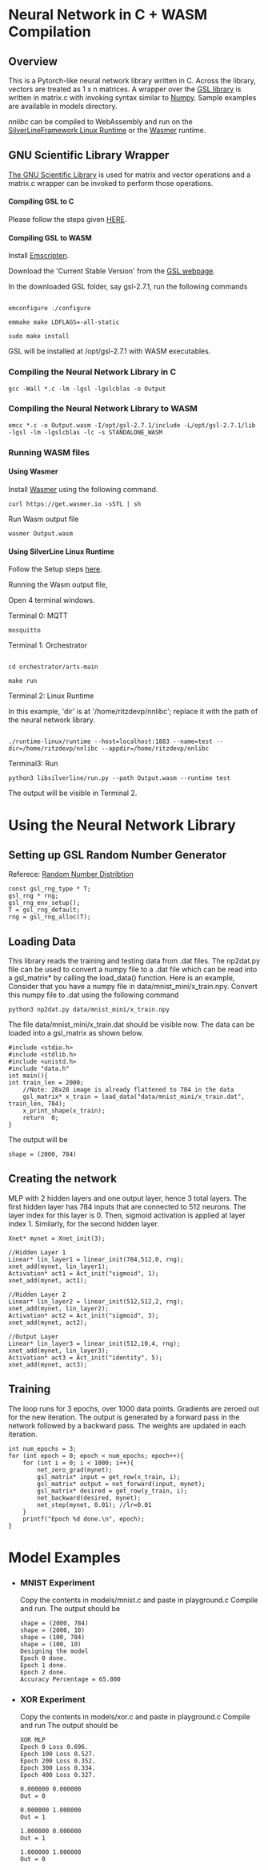 
# Neural Network in C + WASM Compilation

  

## Overview

  

This is a Pytorch-like neural network library written in C. Across the library, vectors are treated as 1 x n matrices.
A wrapper over the [GSL library](https://www.gnu.org/software/gsl/) is written in matrix.c with invoking syntax similar to [Numpy](https://numpy.org/).
Sample examples are available in models directory. 

*nnlibc* can be compiled to WebAssembly and run on the [SilverLineFramework Linux Runtime](https://github.com/SilverLineFramework/runtime-linux) or the [Wasmer](https://wasmer.io/) runtime.
  
## GNU Scientific Library Wrapper

  

[The GNU Scientific Library](https://www.gnu.org/software/gsl/) is used for matrix and vector operations and a matrix.c wrapper can be invoked to perform those operations.

  

#### Compiling GSL to C

Please follow the steps given [HERE](https://coral.ise.lehigh.edu/jild13/2016/07/11/hello/).

#### Compiling GSL to WASM

Install [Emscripten](https://emscripten.org/docs/getting_started/downloads.html).

  

Download the 'Current Stable Version' from the [GSL webpage](https://www.gnu.org/software/gsl/).

In the downloaded GSL folder, say gsl-2.7.1, run the following commands

  

```

emconfigure ./configure

emmake make LDFLAGS=-all-static

sudo make install

```

  

GSL will be installed at /opt/gsl-2.7.1 with WASM executables.

  
  

### Compiling the Neural Network Library in C

`gcc -Wall *.c -lm -lgsl -lgslcblas -o Output`

### Compiling the Neural Network Library to WASM

`emcc *.c -o Output.wasm -I/opt/gsl-2.7.1/include -L/opt/gsl-2.7.1/lib -lgsl -lm -lgslcblas -lc -s STANDALONE_WASM`

  

### Running WASM files

  

#### Using Wasmer

Install [Wasmer](https://github.com/wasmerio/wasmer) using the following command.

  

`curl https://get.wasmer.io -sSfL | sh`

  

Run Wasm output file

  

`wasmer Output.wasm`

  

#### Using SilverLine Linux Runtime

  

Follow the Setup steps [here](https://github.com/SilverLineFramework/silverline/wiki/Local-Testing-Guide).

  

Running the Wasm output file,

  

Open 4 terminal windows.

  

Terminal 0: MQTT

  

`mosquitto`

  

Terminal 1: Orchestrator

  

```

cd orchestrator/arts-main

make run

```

  

Terminal 2: Linux Runtime

  

In this example, 'dir' is at '/home/ritzdevp/nnlibc'; replace it with the path of the neural network library.

```

./runtime-linux/runtime --host=localhost:1883 --name=test --dir=/home/ritzdevp/nnlibc --appdir=/home/ritzdevp/nnlibc

```

  

Terminal3: Run

  

`python3 libsilverline/run.py --path Output.wasm --runtime test`

  

The output will be visible in Terminal 2.

# Using the Neural Network Library

## Setting up GSL Random Number Generator
Referece: [Random Number Distribtion](http://gnu.ist.utl.pt/software/gsl/manual/html_node/Random-Number-Distribution-Examples.html)
```
const gsl_rng_type * T;
gsl_rng * rng;
gsl_rng_env_setup();
T = gsl_rng_default;
rng = gsl_rng_alloc(T);
```

## Loading Data
This library reads the training and testing data from .dat files. The np2dat.py file can be used to convert a numpy file to a .dat file which can be read into a gsl_matrix* by calling the load_data() function.
Here is an example,
Consider that you have a numpy file in data/mnist_mini/x_train.npy.
Convert this numpy file to .dat using the following command

    python3 np2dat.py data/mnist_mini/x_train.npy
The file data/mnist_mini/x_train.dat should be visible now.
The data can be loaded into a gsl_matrix as shown below.

```
#include <stdio.h>
#include <stdlib.h>
#include <unistd.h>
#include "data.h"
int main(){
int train_len = 2000;
	//Note: 28x28 image is already flattened to 784 in the data
	gsl_matrix* x_train = load_data("data/mnist_mini/x_train.dat", train_len, 784);
	x_print_shape(x_train);
	return  0;
}
```
The output will be 

    shape = (2000, 784)

## Creating the network
MLP with 2 hidden layers and one output layer, hence 3 total layers.
The first hidden layer has 784 inputs that are connected to 512 neurons.
The layer index for this layer is 0. Then, sigmoid activation is applied at layer index 1. Similarly, for the second
hidden layer.
```
Xnet* mynet = Xnet_init(3);

//Hidden Layer 1
Linear* lin_layer1 = linear_init(784,512,0, rng);
xnet_add(mynet, lin_layer1);
Activation* act1 = Act_init("sigmoid", 1);
xnet_add(mynet, act1);

//Hidden Layer 2
Linear* lin_layer2 = linear_init(512,512,2, rng);
xnet_add(mynet, lin_layer2);
Activation* act2 = Act_init("sigmoid", 3);
xnet_add(mynet, act2);

//Output Layer
Linear* lin_layer3 = linear_init(512,10,4, rng);
xnet_add(mynet, lin_layer3);
Activation* act3 = Act_init("identity", 5);
xnet_add(mynet, act3);
```

## Training
The loop runs for 3 epochs, over 1000 data points. Gradients are zeroed out for the new iteration. The output is generated by a forward pass in the network
followed by a backward pass. The weights are updated in each iteration.
```
int num_epochs = 3;
for (int epoch = 0; epoch < num_epochs; epoch++){
    for (int i = 0; i < 1000; i++){
        net_zero_grad(mynet);
        gsl_matrix* input = get_row(x_train, i);
        gsl_matrix* output = net_forward(input, mynet);
        gsl_matrix* desired = get_row(y_train, i);
        net_backward(desired, mynet);
        net_step(mynet, 0.01); //lr=0.01
    }
    printf("Epoch %d done.\n", epoch);
}
```

# Model Examples
- ### MNIST Experiment
    Copy the contents in models/mnist.c and paste in playground.c
    Compile and run.
    The output should be
    ```
    shape = (2000, 784)
    shape = (2000, 10)
    shape = (100, 784)
    shape = (100, 10)
    Designing the model
    Epoch 0 done.
    Epoch 1 done.
    Epoch 2 done.
    Accuracy Percentage = 65.000
    ```

- ### XOR Experiment
    Copy the contents in models/xor.c and paste in playground.c
    Compile and run
    The output should be
    ```
    XOR MLP
    Epoch 0 Loss 0.696.
    Epoch 100 Loss 0.527.
    Epoch 200 Loss 0.352.
    Epoch 300 Loss 0.334.
    Epoch 400 Loss 0.327.

    0.000000 0.000000 
    Out = 0

    0.000000 1.000000 
    Out = 1

    1.000000 0.000000 
    Out = 1

    1.000000 1.000000 
    Out = 0
    ```

